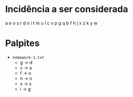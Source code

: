 # Incidência a ser considerada
a e o s r d n i t m u l c v p g q b f h j x z k y w

# Palpites

- `homework-1.txt`
  - g -> d
  - c -> a
  - f -> o
  - n -> n
  - s -> s
  - i -> g
